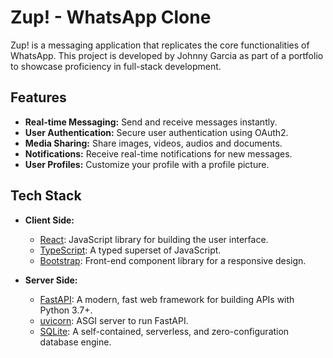 # Zup! - WhatsApp Clone

Zup! is a messaging application that replicates the core functionalities of WhatsApp. This project is developed by Johnny Garcia as part of a portfolio to showcase proficiency in full-stack development.

## Features

- **Real-time Messaging:** Send and receive messages instantly.
- **User Authentication:** Secure user authentication using OAuth2.
- **Media Sharing:** Share images, videos, audios and documents.
- **Notifications:** Receive real-time notifications for new messages.
- **User Profiles:** Customize your profile with a profile picture.

## Tech Stack

- **Client Side:**
  - [React](https://reactjs.org/): JavaScript library for building the user interface.
  - [TypeScript](https://www.typescriptlang.org/): A typed superset of JavaScript.
  - [Bootstrap](https://getbootstrap.com/): Front-end component library for a responsive design.

- **Server Side:**
  - [FastAPI](https://fastapi.tiangolo.com/): A modern, fast web framework for building APIs with Python 3.7+.
  - [uvicorn](https://www.uvicorn.org/): ASGI server to run FastAPI.
  - [SQLite](https://www.sqlite.org/): A self-contained, serverless, and zero-configuration database engine.
